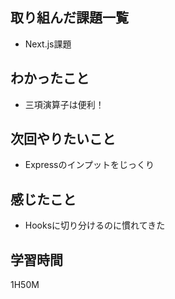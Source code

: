 ## 取り組んだ課題一覧

- Next.js課題

## わかったこと

- 三項演算子は便利！

## 次回やりたいこと

- Expressのインプットをじっくり

## 感じたこと

- Hooksに切り分けるのに慣れてきた
## 学習時間

1H50M
